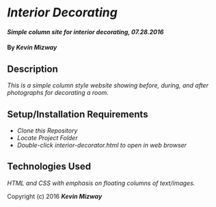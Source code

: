 # _Interior Decorating_

#### _Simple column site for interior decorating, 07.28.2016_

#### By _**Kevin Mizway**_

## Description

_This is a simple column style website showing before, during, and after photographs for decorating a room._

## Setup/Installation Requirements

* _Clone this Repository_
* _Locate Project Folder_
* _Double-click interior-decorator.html to open in web browser_

## Technologies Used

_HTML and CSS with emphasis on floating columns of text/images._

Copyright (c) 2016 **_Kevin Mizway_**
